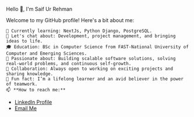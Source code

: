 Hello 👋, I'm Saif Ur Rehman

Welcome to my GitHub profile! Here's a bit about me:

    🌱 Currently learning: NextJs, Python Django, PostgreSQL.
    💬 Let's chat about: Development, project management, and bringing ideas to life.
    🎓 Education: BSc in Computer Science from FAST-National University of Computer and Emerging Sciences.
    🚀 Passionate about: Building scalable software solutions, solving real-world problems, and continuous self-growth.
    🤝 Collaboration: Always open to working on exciting projects and sharing knowledge.
    🌟 Fun fact: I’m a lifelong learner and an avid believer in the power of teamwork.
    📫 **How to reach me:**  
  - <a href="https://www.linkedin.com/in/saifurrehman96" target="_blank">LinkedIn Profile</a>  
  - <a href="mailto:itssaifurrehman@gmail.com">Email Me</a>  
